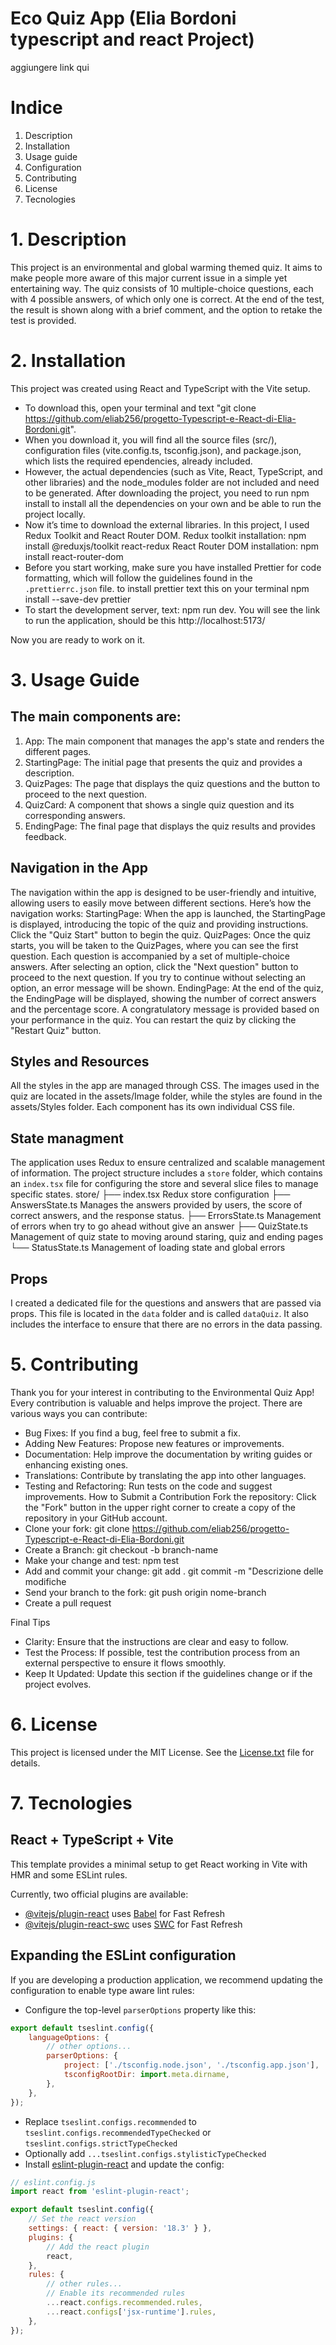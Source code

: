 # Eco Quiz App (Elia Bordoni typescript and react Project)

aggiungere link qui

# Indice

1. Description
2. Installation
3. Usage guide
4. Configuration
5. Contributing
6. License
7. Tecnologies

# 1. Description

This project is an environmental and global warming themed quiz. It aims to make people more aware of this major current issue in a simple yet entertaining way. The quiz consists of 10 multiple-choice questions, each with 4 possible answers, of which only one is correct. At the end of the test, the result is shown along with a brief comment, and the option to retake the test is provided.

# 2. Installation

This project was created using React and TypeScript with the Vite setup.

-   To download this, open your terminal and text "git clone https://github.com/eliab256/progetto-Typescript-e-React-di-Elia-Bordoni.git".
-   When you download it, you will find all the source files (src/), configuration files (vite.config.ts, tsconfig.json), and package.json,
    which lists the required ependencies, already included.
-   However, the actual dependencies (such as Vite, React, TypeScript, and other libraries) and the node_modules folder are not included and need to be generated.
    After downloading the project, you need to run npm install to install all the dependencies on your own and be able to run the project locally.
-   Now it’s time to download the external libraries. In this project, I used Redux Toolkit and React Router DOM.
    Redux toolkit installation: npm install @reduxjs/toolkit react-redux
    React Router DOM installation: npm install react-router-dom
-   Before you start working, make sure you have installed Prettier for code formatting, which will follow the guidelines found in the `.prettierrc.json` file.
    to install prettier text this on your terminal npm install --save-dev prettier
-   To start the development server, text: npm run dev. You will see the link to run the application, should be this http://localhost:5173/

Now you are ready to work on it.

# 3. Usage Guide

## The main components are:

1. App: The main component that manages the app's state and renders the different pages.
2. StartingPage: The initial page that presents the quiz and provides a description.
3. QuizPages: The page that displays the quiz questions and the button to proceed to the next question.
4. QuizCard: A component that shows a single quiz question and its corresponding answers.
5. EndingPage: The final page that displays the quiz results and provides feedback.

## Navigation in the App

The navigation within the app is designed to be user-friendly and intuitive, allowing users to easily move between different sections. Here’s how the navigation works:
StartingPage: When the app is launched, the StartingPage is displayed, introducing the topic of the quiz and providing instructions. Click the "Quiz Start" button to begin the quiz.
QuizPages: Once the quiz starts, you will be taken to the QuizPages, where you can see the first question. Each question is accompanied by a set of multiple-choice answers. After selecting an option, click the "Next question" button to proceed to the next question. If you try to continue without selecting an option, an error message will be shown.
EndingPage: At the end of the quiz, the EndingPage will be displayed, showing the number of correct answers and the percentage score. A congratulatory message is provided based on your performance in the quiz. You can restart the quiz by clicking the "Restart Quiz" button.

## Styles and Resources

All the styles in the app are managed through CSS. The images used in the quiz are located in the assets/Image folder, while the styles are found in the assets/Styles folder. Each component has its own individual CSS file.

## State managment

The application uses Redux to ensure centralized and scalable management of information. The project structure includes a `store` folder, which contains an `index.tsx` file for configuring the store and several slice files to manage specific states.
store/
├── index.tsx Redux store configuration
├── AnswersState.ts Manages the answers provided by users, the score of correct answers, and the response status.
├── ErrorsState.ts Management of errors when try to go ahead without give an answer
├── QuizState.ts Management of quiz state to moving around staring, quiz and ending pages
└── StatusState.ts Management of loading state and global errors

## Props

I created a dedicated file for the questions and answers that are passed via props. This file is located in the `data` folder and is called `dataQuiz`. It also includes the interface to ensure that there are no errors in the data passing.

# 5. Contributing

Thank you for your interest in contributing to the Environmental Quiz App! Every contribution is valuable and helps improve the project.
There are various ways you can contribute:

-   Bug Fixes: If you find a bug, feel free to submit a fix.
-   Adding New Features: Propose new features or improvements.
-   Documentation: Help improve the documentation by writing guides or enhancing existing ones.
-   Translations: Contribute by translating the app into other languages.
-   Testing and Refactoring: Run tests on the code and suggest improvements.
    How to Submit a Contribution
    Fork the repository: Click the "Fork" button in the upper right corner to create a copy of the repository in your GitHub account.
-   Clone your fork: git clone https://github.com/eliab256/progetto-Typescript-e-React-di-Elia-Bordoni.git
-   Create a Branch: git checkout -b branch-name
-   Make your change and test: npm test
-   Add and commit your change:
    git add .
    git commit -m "Descrizione delle modifiche
-   Send your branch to the fork: git push origin nome-branch
-   Create a pull request

Final Tips

-   Clarity: Ensure that the instructions are clear and easy to follow.
-   Test the Process: If possible, test the contribution process from an external perspective to ensure it flows smoothly.
-   Keep It Updated: Update this section if the guidelines change or if the project evolves.

# 6. License

This project is licensed under the MIT License. See the [License.txt](LICENSE) file for details.

# 7. Tecnologies

## React + TypeScript + Vite

This template provides a minimal setup to get React working in Vite with HMR and some ESLint rules.

Currently, two official plugins are available:

-   [@vitejs/plugin-react](https://github.com/vitejs/vite-plugin-react/blob/main/packages/plugin-react/README.md) uses [Babel](https://babeljs.io/) for Fast Refresh
-   [@vitejs/plugin-react-swc](https://github.com/vitejs/vite-plugin-react-swc) uses [SWC](https://swc.rs/) for Fast Refresh

## Expanding the ESLint configuration

If you are developing a production application, we recommend updating the configuration to enable type aware lint rules:

-   Configure the top-level `parserOptions` property like this:

```js
export default tseslint.config({
    languageOptions: {
        // other options...
        parserOptions: {
            project: ['./tsconfig.node.json', './tsconfig.app.json'],
            tsconfigRootDir: import.meta.dirname,
        },
    },
});
```

-   Replace `tseslint.configs.recommended` to `tseslint.configs.recommendedTypeChecked` or `tseslint.configs.strictTypeChecked`
-   Optionally add `...tseslint.configs.stylisticTypeChecked`
-   Install [eslint-plugin-react](https://github.com/jsx-eslint/eslint-plugin-react) and update the config:

```js
// eslint.config.js
import react from 'eslint-plugin-react';

export default tseslint.config({
    // Set the react version
    settings: { react: { version: '18.3' } },
    plugins: {
        // Add the react plugin
        react,
    },
    rules: {
        // other rules...
        // Enable its recommended rules
        ...react.configs.recommended.rules,
        ...react.configs['jsx-runtime'].rules,
    },
});
```
